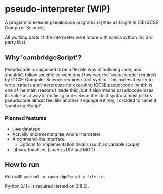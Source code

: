 # pseudo-interpreter (WIP)

A program to execute pseudocode programs (syntax as taught in CiE IGCSE Computer Science).

All working parts of the interpreter were made with vanilla python (no 3rd party libs)

## Why 'cambridgeScript'?

Pseudocode is supposed to be a flexible way of outlining code, and shouldn't follow specific conventions. However, the 'pseudocode' required by IGCSE Computer Science requires strict syntax. This makes it easer to write parsers and interpreters for executing IGCSE pseudocode (which is one of the main reasons I made this), but it also means pseudocode loses its value as a way of outlining code. Since the strict syntax almost makes pseudocode almost feel like another language entirely, I decided to name it 'cambridgeScript'.

### Planned features

- `CHAR` datatype
- Actually implementing the whole interpreter
- A command-line interface
    - Options for implementation details (such as variable scope)
- Library functions (such as DIV and MOD)

## How to run

Run with `python3 -m cambridgeScript < file.txt`

Python 3.11+ is required (tested on 3.11.2).
